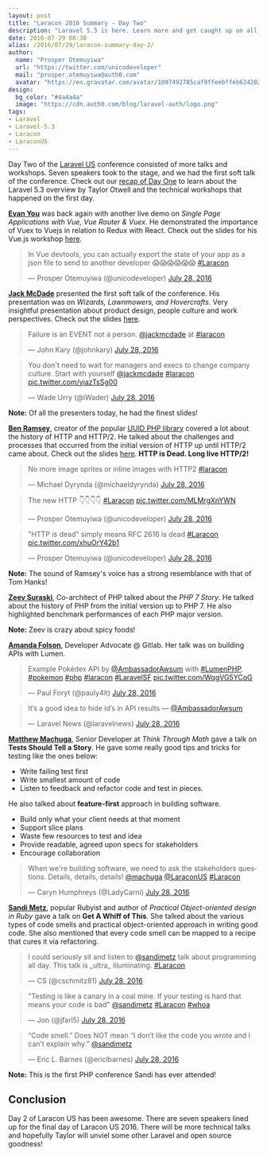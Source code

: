 ```yaml
---
layout: post
title: "Laracon 2016 Summary - Day Two"
description: "Laravel 5.3 is here. Learn more and get caught up on all the news coming out of Laracon US 2016."
date: 2016-07-29 08:30
alias: /2016/07/29/laracon-summary-day-2/
author:
  name: "Prosper Otemuyiwa"
  url: "https://twitter.com/unicodeveloper"
  mail: "prosper.otemuyiwa@auth0.com"
  avatar: "https://en.gravatar.com/avatar/1097492785caf9ffeebffeb624202d8f?s=200"
design:
  bg_color: "#4a4a4a"
  image: "https://cdn.auth0.com/blog/laravel-auth/logo.png"
tags:
- Laravel
- Laravel-5.3
- Laracon
- LaraconUS
---
```


Day Two of the  [Laravel US](http://laracon.us/) conference consisted of more talks and workshops. Seven speakers took to the stage, and we had the first soft talk of the conference. Check out our [recap of Day One](https://auth0.com/blog/laracon-summary-day-1/) to learn about the Laravel 5.3 overview by Taylor Otwell and the technical workshops that happened on the first day.

**[Evan You](https://twitter.com/youyuxi)** was back again with another live demo on *Single Page Applications with Vue, Vue Router & Vuex*. He demonstrated the importance of Vuex to Vuejs in relation to Redux with React. Check out the slides for his Vue.js workshop [here](https://docs.google.com/presentation/d/1wZWkSkMBsPtUmiGY8T4MnjCZ6xaKjElkK1MjJoj9C48/edit#slide=id.p).

<blockquote class="twitter-tweet" data-partner="tweetdeck"><p lang="en" dir="ltr">In Vue devtools, you can actually export the state of your app as a json file to send to another developer 😱😱😱😱😱😱 <a href="https://twitter.com/hashtag/Laracon?src=hash">#Laracon</a></p>&mdash; Prosper Otemuyiwa (@unicodeveloper) <a href="https://twitter.com/unicodeveloper/status/758668716808761344">July 28, 2016</a></blockquote>

**[Jack McDade](https://twitter.com/jackmcdade)** presented the first soft talk of the conference. His presentation was on *Wizards, Lawnmowers, and Hovercrafts*. Very insightful presentation about product design, people culture and work perspectives. Check out the slides [here](https://speakerdeck.com/jackmcdade/wizards-lawnmowers-and-hovercrafts).

<blockquote class="twitter-tweet" data-partner="tweetdeck"><p lang="en" dir="ltr">Failure is an EVENT not a person. <a href="https://twitter.com/jackmcdade">@jackmcdade</a> at <a href="https://twitter.com/hashtag/laracon?src=hash">#laracon</a></p>&mdash; John Kary (@johnkary) <a href="https://twitter.com/johnkary/status/758678689953349632">July 28, 2016</a></blockquote>
<script async src="//platform.twitter.com/widgets.js" charset="utf-8"></script>

<blockquote class="twitter-tweet" data-partner="tweetdeck"><p lang="en" dir="ltr">You don&#39;t need to wait for managers and execs to change company culture. Start with yourself <a href="https://twitter.com/jackmcdade">@jackmcdade</a> <a href="https://twitter.com/hashtag/laracon?src=hash">#laracon</a> <a href="https://t.co/yiazTsSg00">pic.twitter.com/yiazTsSg00</a></p>&mdash; Wade Urry (@iWader) <a href="https://twitter.com/iWader/status/758678224188510208">July 28, 2016</a></blockquote>
<script async src="//platform.twitter.com/widgets.js" charset="utf-8"></script>

**Note:** Of all the presenters today, he had the finest slides!

**[Ben Ramsey](https://twitter.com/ramsey)**, creator of the popular [UUID PHP library](https://github.com/ramsey/uuid) covered a lot about the history of HTTP and HTTP/2. He talked about the challenges and processes that occurred from the initial version of HTTP up until HTTP/2 came about. Check out the slides [here](https://speakerdeck.com/ramsey/http-is-dead-long-live-http2-laracon-2016). **HTTP is Dead. Long live HTTP/2!**

<blockquote class="twitter-tweet" data-partner="tweetdeck"><p lang="en" dir="ltr">No more image sprites or inline images with HTTP2 <a href="https://twitter.com/hashtag/laracon?src=hash">#laracon</a></p>&mdash; Michael Dyrynda (@michaeldyrynda) <a href="https://twitter.com/michaeldyrynda/status/758697391167897600">July 28, 2016</a></blockquote>

<blockquote class="twitter-tweet" data-partner="tweetdeck"><p lang="en" dir="ltr">The new HTTP 👇👇👇👇 <a href="https://twitter.com/hashtag/Laracon?src=hash">#Laracon</a> <a href="https://t.co/MLMrgXnYWN">pic.twitter.com/MLMrgXnYWN</a></p>&mdash; Prosper Otemuyiwa (@unicodeveloper) <a href="https://twitter.com/unicodeveloper/status/758690621750177792">July 28, 2016</a></blockquote>
<script async src="//platform.twitter.com/widgets.js" charset="utf-8"></script>

<blockquote class="twitter-tweet" data-partner="tweetdeck"><p lang="en" dir="ltr">&quot;HTTP is dead&quot; simply means RFC 2616 is dead <a href="https://twitter.com/hashtag/Laracon?src=hash">#Laracon</a> <a href="https://t.co/xhuOrY42b1">pic.twitter.com/xhuOrY42b1</a></p>&mdash; Prosper Otemuyiwa (@unicodeveloper) <a href="https://twitter.com/unicodeveloper/status/758689045568520192">July 28, 2016</a></blockquote>
<script async src="//platform.twitter.com/widgets.js" charset="utf-8"></script>

**Note:** The sound of Ramsey's voice has a strong resemblance with that of Tom Hanks!

**[Zeev Suraski](https://twitter.com/zeevs)**, Co-architect of PHP talked about the *PHP 7 Story*. He talked about the history of PHP from the initial version up to PHP 7. He also highlighted benchmark performances of each PHP major version.

**Note:** Zeev is crazy about spicy foods!

**[Amanda Folson](https://twitter.com/AmbassadaorAwsum)**, Developer Advocate @ Gitlab. Her talk was on building APIs with Lumen.

<blockquote class="twitter-tweet" data-partner="tweetdeck"><p lang="und" dir="ltr">Example Pokédex API by <a href="https://twitter.com/AmbassadorAwsum">@AmbassadorAwsum</a> with <a href="https://twitter.com/hashtag/LumenPHP?src=hash">#LumenPHP</a>. <a href="https://twitter.com/hashtag/pokemon?src=hash">#pokemon</a> <a href="https://twitter.com/hashtag/php?src=hash">#php</a> <a href="https://twitter.com/hashtag/laracon?src=hash">#laracon</a> <a href="https://twitter.com/hashtag/LaravelSF?src=hash">#LaravelSF</a> <a href="https://t.co/WqgVG5YCoG">pic.twitter.com/WqgVG5YCoG</a></p>&mdash; Paul Foryt (@pauly4it) <a href="https://twitter.com/pauly4it/status/758745145667747843">July 28, 2016</a></blockquote>

<blockquote class="twitter-tweet" data-partner="tweetdeck"><p lang="en" dir="ltr">It’s a good idea to hide id’s in API results — <a href="https://twitter.com/AmbassadorAwsum">@AmbassadorAwsum</a></p>&mdash; Laravel News (@laravelnews) <a href="https://twitter.com/laravelnews/status/758745219944685571">July 28, 2016</a></blockquote>
<script async src="//platform.twitter.com/widgets.js" charset="utf-8"></script>

**[Matthew Machuga](https://twitter.com/machuga)**, Senior Developer at *Think Through Math* gave a talk on **Tests Should Tell a Story**. He gave some really good tips and tricks for testing like the ones below:

* Write failing test first
* Write smallest amount of code
* Listen to feedback and refactor code and test in pieces.

He also talked about **feature-first** approach in building software.

* Build only what your client needs at that moment
* Support slice plans
* Waste few resources to test and idea
* Provide readable, agreed upon specs for stakeholders
* Encourage collaboration

<blockquote class="twitter-tweet" data-partner="tweetdeck"><p lang="en" dir="ltr">When we&#39;re building software, we need to ask the stakeholders questions. Details, details, details! <a href="https://twitter.com/machuga">@machuga</a> <a href="https://twitter.com/LaraconUS">@LaraconUS</a> <a href="https://twitter.com/hashtag/Laracon?src=hash">#Laracon</a></p>&mdash; Caryn Humphreys (@LadyCarni) <a href="https://twitter.com/LadyCarni/status/758764162977705985">July 28, 2016</a></blockquote>

**[Sandi Metz](https://twitter.com/sandimetz)**, popular Rubyist and author of *Practical Object-oriented design in Ruby* gave a talk on **Get A Whiff of This**. She talked about the various types of code smells and practical object-oriented approach in writing good code. She also mentioned that every code smell can be mapped to a recipe that cures it via refactoring.

<blockquote class="twitter-tweet" data-partner="tweetdeck"><p lang="en" dir="ltr">I could seriously sit and listen to <a href="https://twitter.com/sandimetz">@sandimetz</a> talk about programming all day. This talk is _ultra_ illuminating. <a href="https://twitter.com/hashtag/Laracon?src=hash">#Laracon</a></p>&mdash; CS (@cschmitz81) <a href="https://twitter.com/cschmitz81/status/758781530072289282">July 28, 2016</a></blockquote>
<script async src="//platform.twitter.com/widgets.js" charset="utf-8"></script>

<blockquote class="twitter-tweet" data-partner="tweetdeck"><p lang="en" dir="ltr">&quot;Testing is like a canary in a coal mine. If your testing is hard that means your code is bad&quot; <a href="https://twitter.com/sandimetz">@sandimetz</a> <a href="https://twitter.com/hashtag/Laracon?src=hash">#Laracon</a> <a href="https://twitter.com/hashtag/whoa?src=hash">#whoa</a></p>&mdash; Jon (@jfarl5) <a href="https://twitter.com/jfarl5/status/758779731550605314">July 28, 2016</a></blockquote>

<blockquote class="twitter-tweet" data-partner="tweetdeck"><p lang="en" dir="ltr">“Code smell.” Does NOT mean “I don’t like the code you wrote and I can’t explain why.” <a href="https://twitter.com/sandimetz">@sandimetz</a></p>&mdash; Eric L. Barnes (@ericlbarnes) <a href="https://twitter.com/ericlbarnes/status/758773060182810624">July 28, 2016</a></blockquote>

**Note:** This is the first PHP conference Sandi has ever attended!

## Conclusion

Day 2 of Laracon US has been awesome. There are seven speakers lined up for the final day of Laracon US 2016. There will be more technical talks and hopefully Taylor will unviel some other Laravel and open source goodness!

